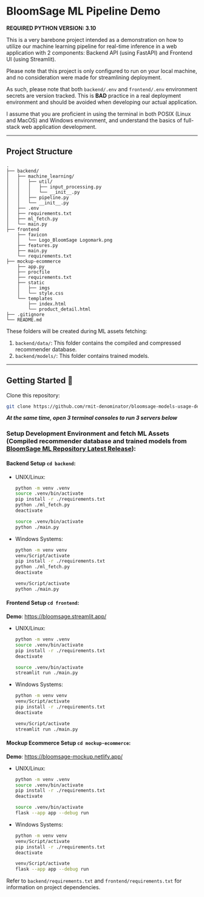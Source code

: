 # BloomSage ML Pipeline Demo

**REQUIRED PYTHON VERSION: 3.10**

This is a very barebone project intended as a demonstration on how to utilize our machine learning pipeline for real-time inference in a web application with 2 components: Backend API (using FastAPI) and Frontend UI (using Streamlit).

Please note that this project is only configured to run on your local machine, and no consideration were made for streamlining deployment.

As such, please note that both `backend/.env` and `frontend/.env` environment secrets are version tracked. This is **BAD** practice in a real deployment environment and should be avoided when developing our actual application.

I assume that you are proficient in using the terminal in both POSIX (Linux and MacOS) and Windows environment, and understand the basics of full-stack web application development.

---

## Project Structure

    .
    ├── backend/
    │   ├── machine_learning/
    │   │   ├── util/
    │   │   │   ├── input_processing.py
    │   │   │   └── __init__.py
    │   │   ├── pipeline.py
    │   │   └── __init__.py
    │   ├── .env
    │   ├── requirements.txt
    │   ├── ml_fetch.py
    │   └── main.py
    ├── frontend
        ├── favicon
        │   └── Logo_BloomSage Logomark.png
        ├── features.py
        ├── main.py
        └── requirements.txt
    ├── mockup-ecommerce
        ├── app.py
        ├── procfile
        ├── requirements.txt
        ├── static
        │   ├── imgs
        │   └── style.css
        └── templates
            ├── index.html
            └── product_detail.html
    ├── .gitignore
    └── README.md

These folders will be created during ML assets fetching:

1. `backend/data/`: This folder contains the compiled and compressed recommender database.
2. `backend/models/`: This folder contains trained models.

---

## Getting Started 🚀

Clone this repository:

```bash
git clone https://github.com/rmit-denominator/bloomsage-models-usage-demo.git
```

***At the same time, open 3 terminal consoles to run 3 servers below***
### Setup Development Environment and fetch ML Assets (Compiled recommender database and trained models from [BloomSage ML Repository Latest Release](https://github.com/rmit-denominator/bloomsage-ml/releases/latest)):

#### Backend Setup `cd backend`:

- UNIX/Linux:
  ```bash
  python -m venv .venv
  source .venv/bin/activate
  pip install -r ./requirements.txt
  python ./ml_fetch.py
  deactivate
  ```
  ```bash
  source .venv/bin/activate
  python ./main.py
  ```
- Windows Systems:
  ```bash
  python -m venv venv
  venv/Script/activate
  pip install -r ./requirements.txt
  python ./ml_fetch.py
  deactivate
  ```
  ```bash
  venv/Script/activate
  python ./main.py
  ```

#### Frontend Setup `cd frontend`:
**Demo**: https://bloomsage.streamlit.app/

- UNIX/Linux:
  ```bash
  python -m venv .venv
  source .venv/bin/activate
  pip install -r ./requirements.txt
  deactivate
  ```
  ```bash
  source .venv/bin/activate
  streamlit run ./main.py
  ```
- Windows Systems:
  ```bash
  python -m venv venv
  venv/Script/activate
  pip install -r ./requirements.txt
  deactivate
  ```
  ```bash
  venv/Script/activate
  streamlit run ./main.py
  ```

#### Mockup Ecommerce Setup `cd mockup-ecommerce`:
**Demo**: https://bloomsage-mockup.netlify.app/
- UNIX/Linux:
  ```bash
  python -m venv .venv
  source .venv/bin/activate
  pip install -r ./requirements.txt
  deactivate
  ```
  ```bash
  source .venv/bin/activate
  flask --app app --debug run
  ```
- Windows Systems:
  ```bash
  python -m venv venv
  venv/Script/activate
  pip install -r ./requirements.txt
  deactivate
  ```
  ```bash
  venv/Script/activate
  flask --app app --debug run
  ```

Refer to `backend/requirements.txt` and `frontend/requirements.txt` for information on project dependencies.
